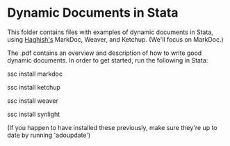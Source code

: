 Dynamic Documents in Stata
==========================

This folder contains files with examples of dynamic documents in Stata, using [Haghish's](http://www.haghish.com/home.php) MarkDoc, Weaver, and Ketchup. (We'll focus on MarkDoc.)

The .pdf contains an overview and description of how to write good dynamic documents. In order to get started, run the following in Stata:

ssc install markdoc

ssc install ketchup

ssc install weaver

ssc install synlight

(If you happen to have installed these previously, make sure they're up to date by running 'adoupdate')

